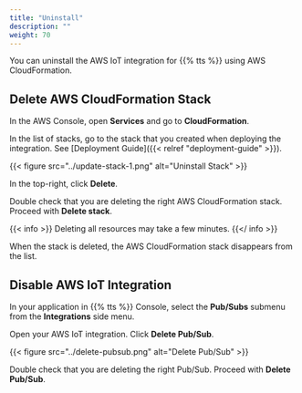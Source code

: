 ```yaml
---
title: "Uninstall"
description: ""
weight: 70
---
```


You can uninstall the AWS IoT integration for {{% tts %}} using AWS CloudFormation.

<!--more-->

## Delete AWS CloudFormation Stack

In the AWS Console, open **Services** and go to **CloudFormation**.

In the list of stacks, go to the stack that you created when deploying the integration. See [Deployment Guide]({{< relref "deployment-guide" >}}).

{{< figure src="../update-stack-1.png" alt="Uninstall Stack" >}}

In the top-right, click **Delete**.

Double check that you are deleting the right AWS CloudFormation stack. Proceed with **Delete stack**.

{{< info >}} Deleting all resources may take a few minutes. {{</ info >}}

When the stack is deleted, the AWS CloudFormation stack disappears from the list.

## Disable AWS IoT Integration

In your application in {{% tts %}} Console, select the **Pub/Subs** submenu from the **Integrations** side menu.

Open your AWS IoT integration. Click **Delete Pub/Sub**.

{{< figure src="../delete-pubsub.png" alt="Delete Pub/Sub" >}}

Double check that you are deleting the right Pub/Sub. Proceed with **Delete Pub/Sub**.
